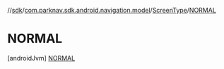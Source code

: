 //[sdk](../../../../index.md)/[com.parknav.sdk.android.navigation.model](../../index.md)/[ScreenType](../index.md)/[NORMAL](index.md)



# NORMAL  
 [androidJvm] [NORMAL](index.md)  
   

